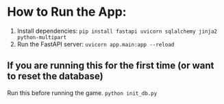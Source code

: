 # How to Run the App:

1. Install dependencies: `pip install fastapi uvicorn sqlalchemy jinja2 python-multipart`
2. Run the FastAPI server: `uvicorn app.main:app --reload`

## If you are running this for the first time (or want to reset the database)
Run this before running the game.
`python init_db.py`
